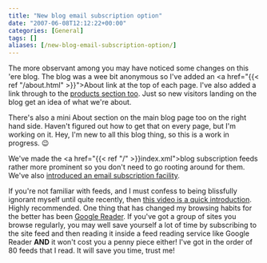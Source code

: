 ```yaml
---
title: "New blog email subscription option"
date: "2007-06-08T12:12:22+00:00"
categories: [General]
tags: []
aliases: [/new-blog-email-subscription-option/]
---
```


The more observant among you may have noticed some changes on this 'ere blog. The blog was a wee bit anonymous so I've added an <a href="{{< ref "/about.html" >}}">About link at the top of each page</a>. I've also added a link through to the <a href="http://www.openxtra.co.uk/">products section too</a>. Just so new visitors landing on the blog get an idea of what we're about.

There's also a mini About section on the main blog page too on the right hand side. Haven't figured out how to get that on every page, but I'm working on it. Hey, I'm new to all this blog thing, so this is a work in progress. :wink:

We've made the <a href="{{< ref "/" >}}index.xml">blog subscription feeds</a> rather more prominent so you don't need to go rooting around for them. We've also <a href="http://www.feedburner.com/fb/a/emailverifySubmit?feedId=951326">introduced an email subscription facility</a>.

If you're not familiar with feeds, and I must confess to being blissfully ignorant myself until quite recently, then <a href="http://www.commoncraft.com/rss_plain_english">this video is a quick introduction</a>. Highly recommended. One thing that has changed my browsing habits for the better has been <a href="http://www.google.com/reader">Google Reader</a>. If you've got a group of sites you browse regularly, you may well save yourself a lot of time by subscribing to the site feed and then reading it inside a feed reading service like Google Reader <strong>AND</strong> it won't cost you a penny piece either! I've got in the order of 80 feeds that I read. It will save you time, trust me!
